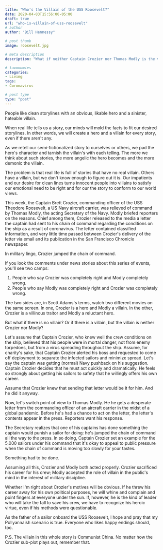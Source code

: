 ```yaml
---
title: "Who's the Villain of the USS Roosevelt?"
date: 2020-04-03T15:56:00-05:00
draft: true
url: "who-is-villain-of-uss-roosevelt"
# author
author: "Bill Hennessy"

# post thumb
image: roosevelt.jpg

# meta description
description: "What if neither Captain Crozier nor Thomas Modly is the villain?"

# taxonomies
categories: 
- Living
tags:
- Coronavirus

# post type
type: "post"
---
```


People like clean storylines with an obvious, likable hero and a sinister, hateable villain. 

When real life tells us a story, our minds will mold the facts to fit our desired storylines. In other words, we will create a hero and a villain for every story, even if there aren't any. 

As we retell our semi-fictionalized story to ourselves or others, we pad the hero's character and tarnish the villain's with each telling. The more we think about such stories, the more angelic the hero becomes and the more demonic the villain. 

The problem is that real life is full of stories that have no real villain. Others have a villain, but we don't know enough to figure out it is. Our impatients and our desire for clean lines turns innocent people into villains to satisfy our emotional need to be right and for our the story to conform to our world views.

This week, the Captain Brett Crozier, commanding officer of the USS Theodore Roosevelt, a US Navy aircraft carrier, was relieved of command by Thomas Modly, the acting Secretary of the Navy. Modly briefed reporters on the reasons. Chief among them, Crozier released to the media a letter the captain had sent to his chain of command regarding the conditions on the ship as a result of coronavirus. The letter contained classified information, and very little time passed between Crozier's delivery of the letter via email and its publication in the San Francisco Chronicle newspaper. 

In military lingo, Crozier jumped the chain of command. 

If you look the comments under news stories about this series of events, you'll see two camps:

1. People who say Crozier was completely right and Modly completely wrong. 
2. People who say Modly was completely right and Crozier was completely wrong. 

The two sides are, in Scott Adams's terms, watch two different movies on the same screen. In one, Crozier is a hero and Modly a villain. In the other, Crozier is a villinous traitor and Modly a reluctant hero. 

But what if there is no villain? Or if there is a villain, but the villain is neither Crozier nor Modly?

Let's assume that Captain Crozier, who knew well the crew conditions on the ship, believed that his people were in mortal danger, not from enemy torpedoes, but from a virus spreading throughout the ship. Assume, for charity's sake, that Captain Crozier alerted his boss and requested to come off deployment to separate the infected sailors and minimize spread. Let's say the captain was getting (normal) Navy pushback on his suggestion. Captain Crozier decides that he must act quickly and dramatically. He feels so strongly about getting his sailors to safety that he willingly offers his own career. 

Assume that Crozier knew that sending that letter would be it for him. And he did it anyway. 

Now, let's switch point of view to Thomas Modly. He he gets a desperate letter from the commanding officer of an aircraft carrier in the midst of a global pandemic. Before he's had a chance to act on the letter, the letter's contents appear in the press. Reporters want his response.

The Secretary realizes that one of his captains has done something the captain would punish a sailor for doing: he's jumped the chain of command all the way to the press. In so doing, Captain Crozier set an example for the 5,000 sailors under his command that it's okay to appeal to public pressure when the chain of command is moving too slowly for your tastes. 

Something had to be done. 

Assuming all this, Crozier and Modly both acted properly. Crozier sacrificed his career for his crew; Modly accepted the role of villain in the public's mind in the interest of military discipline. 

Whether I'm right about Crozier's motives will be obvious. If he threw his career away for his own political purposes, he will whine and complain and point fingers at everyone under the sun. If, however, he is the kind of leader who will take the fall to save his crew, we have to recognize his heroic virtue, even if his methods were questionable. 

As the father of a sailor onboard the USS Roosevelt, I hope and pray that my Pollyannaish scenario is true. Everyone who likes happy endings should, too.


P.S. The villain in this whole story is Communist China. No matter how the Crozier sub-plot plays out, remember that. 